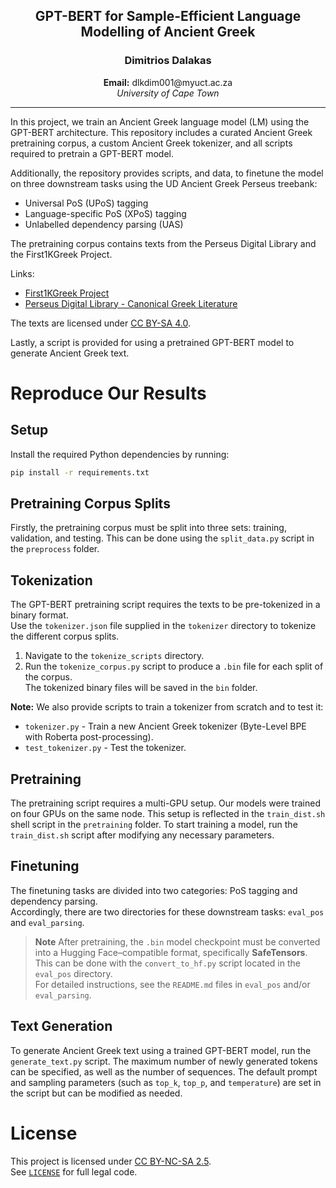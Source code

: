   <h2 align="center"><b>GPT-BERT for Sample-Efficient Language Modelling of Ancient Greek</b></h2>
  <h3 align="center">Dimitrios Dalakas</h3>
  <p align="center">
    <b>Email:</b> dlkdim001@myuct.ac.za<br>
    <i>University of Cape Town</i>
  </p>

---

In this project, we train an Ancient Greek language model (LM) using the GPT-BERT architecture. This repository includes a curated Ancient Greek pretraining corpus, a custom Ancient Greek tokenizer, and all scripts required to pretrain a GPT-BERT model.

Additionally, the repository provides scripts, and data, to finetune the model on three downstream tasks using the UD Ancient Greek Perseus treebank:

- Universal PoS (UPoS) tagging
- Language-specific PoS (XPoS) tagging
- Unlabelled dependency parsing (UAS)

The pretraining corpus contains texts from the Perseus Digital Library and the First1KGreek Project.

Links:

- [First1KGreek Project](https://github.com/OpenGreekAndLatin/First1KGreek)
- [Perseus Digital Library - Canonical Greek Literature](https://github.com/PerseusDL/canonical-greekLit)

The texts are licensed under [CC BY-SA 4.0](https://creativecommons.org/licenses/by-sa/4.0/).

Lastly, a script is provided for using a pretrained GPT-BERT model to generate Ancient Greek text.

# Reproduce Our Results

## Setup

Install the required Python dependencies by running:

```bash
pip install -r requirements.txt
```

## Pretraining Corpus Splits

Firstly, the pretraining corpus must be split into three sets: training, validation, and testing.
This can be done using the `split_data.py` script in the `preprocess` folder.

## Tokenization

The GPT-BERT pretraining script requires the texts to be pre-tokenized in a binary format.  
 Use the `tokenizer.json` file supplied in the `tokenizer` directory to tokenize the different corpus splits.

1. Navigate to the `tokenize_scripts` directory.
2. Run the `tokenize_corpus.py` script to produce a `.bin` file for each split of the corpus.  
   The tokenized binary files will be saved in the `bin` folder.

**Note:** We also provide scripts to train a tokenizer from scratch and to test it:

- `tokenizer.py` - Train a new Ancient Greek tokenizer (Byte-Level BPE with Roberta post-processing).
- `test_tokenizer.py` - Test the tokenizer.

## Pretraining

The pretraining script requires a multi-GPU setup. Our models were trained on four GPUs on the same node. This setup is reflected in the `train_dist.sh` shell script in the `pretraining` folder. To start training a model, run the `train_dist.sh` script after modifying any necessary parameters.

## Finetuning

The finetuning tasks are divided into two categories: PoS tagging and dependency parsing.  
 Accordingly, there are two directories for these downstream tasks: `eval_pos` and `eval_parsing`.

> **Note**
> After pretraining, the `.bin` model checkpoint must be converted into a Hugging Face–compatible format, specifically **SafeTensors**.  
> This can be done with the `convert_to_hf.py` script located in the `eval_pos` directory.  
> For detailed instructions, see the `README.md` files in `eval_pos` and/or `eval_parsing`.

## Text Generation

To generate Ancient Greek text using a trained GPT-BERT model, run the `generate_text.py` script. The maximum number of newly generated tokens can be specified, as well as the number of sequences. The default prompt and sampling parameters (such as `top_k`, `top_p`, and `temperature`) are set in the script but can be modified as needed.

# License

This project is licensed under [CC BY-NC-SA 2.5](https://creativecommons.org/licenses/by-nc-sa/2.5/).  
 See [`LICENSE`](LICENSE) for full legal code.
